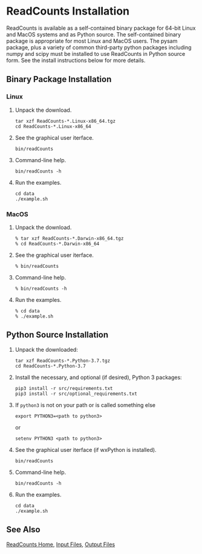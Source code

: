 
# ReadCounts Installation #

ReadCounts is available as a self-contained binary package for 64-bit Linux and MacOS systems and as Python source. The self-contained binary package is appropriate for most Linux and MacOS users. The pysam package, plus a variety of common third-party python packages including numpy and scipy must be installed to use ReadCounts in Python source form. See the install instructions below for more details. 

## Binary Package Installation ##

### Linux ###
1. Unpack the download.
    ```
    tar xzf ReadCounts-*.Linux-x86_64.tgz
    cd ReadCounts-*.Linux-x86_64
    ```
2. See the graphical user iterface.
    ```
    bin/readCounts
    ```
3. Command-line help.
    ```
    bin/readCounts -h
    ```
4. Run the examples.
    ```
    cd data
    ./example.sh
    ```
### MacOS ###
1. Unpack the download.
    ```
    % tar xzf ReadCounts-*.Darwin-x86_64.tgz
    % cd ReadCounts-*.Darwin-x86_64
    ```
2. See the graphical user iterface.
    ```
    % bin/readCounts
    ```
3. Command-line help.
    ```
    % bin/readCounts -h
    ```
4. Run the examples.
    ```
    % cd data
    % ./example.sh
    ```

## Python Source Installation ##

1. Unpack the downloaded:
    ```
    tar xzf ReadCounts-*.Python-3.7.tgz
    cd ReadCounts-*.Python-3.7
    ```
2. Install the necessary, and optional (if desired), Python 3 packages:
    ```
    pip3 install -r src/requirements.txt 
    pip3 install -r src/optional_requirements.txt
    ```
3. If `python3` is not on your path or is called something else
    ```
    export PYTHON3=<path to python3>
    ```
    or
    ```
    setenv PYTHON3 <path to python3>
    ```
4. See the graphical user iterface (if wxPython is installed).
    ```
    bin/readCounts
    ```
5. Command-line help.
    ```
    bin/readCounts -h
    ```
6. Run the examples.
    ```
    cd data
    ./example.sh
    ```

## See Also

[ReadCounts Home](..), [Input Files](InputFiles.md), [Output Files](OutputFiles.md)
